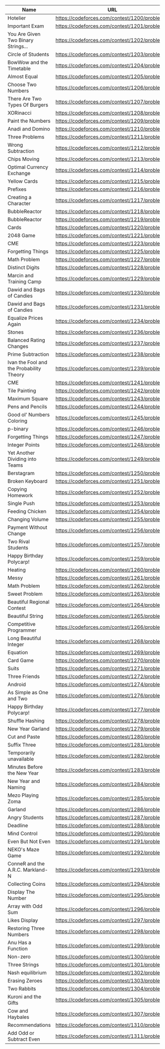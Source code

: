 |Name                                    |URL                                          |
|----------------------------------------|---------------------------------------------|
|Hotelier                                |https://codeforces.com/contest/1200/problem/A|
|Important Exam                          |https://codeforces.com/contest/1201/problem/A|
|You Are Given Two Binary Strings...     |https://codeforces.com/contest/1202/problem/A|
|Circle of Students                      |https://codeforces.com/contest/1203/problem/A|
|BowWow and the Timetable                |https://codeforces.com/contest/1204/problem/A|
|Almost Equal                            |https://codeforces.com/contest/1205/problem/A|
|Choose Two Numbers                      |https://codeforces.com/contest/1206/problem/A|
|There Are Two Types Of Burgers          |https://codeforces.com/contest/1207/problem/A|
|XORinacci                               |https://codeforces.com/contest/1208/problem/A|
|Paint the Numbers                       |https://codeforces.com/contest/1209/problem/A|
|Anadi and Domino                        |https://codeforces.com/contest/1210/problem/A|
|Three Problems                          |https://codeforces.com/contest/1211/problem/A|
|Wrong Subtraction                       |https://codeforces.com/contest/1212/problem/A|
|Chips Moving                            |https://codeforces.com/contest/1213/problem/A|
|Optimal Currency Exchange               |https://codeforces.com/contest/1214/problem/A|
|Yellow Cards                            |https://codeforces.com/contest/1215/problem/A|
|Prefixes                                |https://codeforces.com/contest/1216/problem/A|
|Creating a Character                    |https://codeforces.com/contest/1217/problem/A|
|BubbleReactor                           |https://codeforces.com/contest/1218/problem/A|
|BubbleReactor                           |https://codeforces.com/contest/1219/problem/A|
|Cards                                   |https://codeforces.com/contest/1220/problem/A|
|2048 Game                               |https://codeforces.com/contest/1221/problem/A|
|CME                                     |https://codeforces.com/contest/1223/problem/A|
|Forgetting Things                       |https://codeforces.com/contest/1225/problem/A|
|Math Problem                            |https://codeforces.com/contest/1227/problem/A|
|Distinct Digits                         |https://codeforces.com/contest/1228/problem/A|
|Marcin and Training Camp                |https://codeforces.com/contest/1229/problem/A|
|Dawid and Bags of Candies               |https://codeforces.com/contest/1230/problem/A|
|Dawid and Bags of Candies               |https://codeforces.com/contest/1231/problem/A|
|Equalize Prices Again                   |https://codeforces.com/contest/1234/problem/A|
|Stones                                  |https://codeforces.com/contest/1236/problem/A|
|Balanced Rating Changes                 |https://codeforces.com/contest/1237/problem/A|
|Prime Subtraction                       |https://codeforces.com/contest/1238/problem/A|
|Ivan the Fool and the Probability Theory|https://codeforces.com/contest/1239/problem/A|
|CME                                     |https://codeforces.com/contest/1241/problem/A|
|Tile Painting                           |https://codeforces.com/contest/1242/problem/A|
|Maximum Square                          |https://codeforces.com/contest/1243/problem/A|
|Pens and Pencils                        |https://codeforces.com/contest/1244/problem/A|
|Good ol' Numbers Coloring               |https://codeforces.com/contest/1245/problem/A|
|p-binary                                |https://codeforces.com/contest/1246/problem/A|
|Forgetting Things                       |https://codeforces.com/contest/1247/problem/A|
|Integer Points                          |https://codeforces.com/contest/1248/problem/A|
|Yet Another Dividing into Teams         |https://codeforces.com/contest/1249/problem/A|
|Berstagram                              |https://codeforces.com/contest/1250/problem/A|
|Broken Keyboard                         |https://codeforces.com/contest/1251/problem/A|
|Copying Homework                        |https://codeforces.com/contest/1252/problem/A|
|Single Push                             |https://codeforces.com/contest/1253/problem/A|
|Feeding Chicken                         |https://codeforces.com/contest/1254/problem/A|
|Changing Volume                         |https://codeforces.com/contest/1255/problem/A|
|Payment Without Change                  |https://codeforces.com/contest/1256/problem/A|
|Two Rival Students                      |https://codeforces.com/contest/1257/problem/A|
|Happy Birthday Polycarp!                |https://codeforces.com/contest/1259/problem/A|
|Heating                                 |https://codeforces.com/contest/1260/problem/A|
|Messy                                   |https://codeforces.com/contest/1261/problem/A|
|Math Problem                            |https://codeforces.com/contest/1262/problem/A|
|Sweet Problem                           |https://codeforces.com/contest/1263/problem/A|
|Beautiful Regional Contest              |https://codeforces.com/contest/1264/problem/A|
|Beautiful String                        |https://codeforces.com/contest/1265/problem/A|
|Competitive Programmer                  |https://codeforces.com/contest/1266/problem/A|
|Long Beautiful Integer                  |https://codeforces.com/contest/1268/problem/A|
|Equation                                |https://codeforces.com/contest/1269/problem/A|
|Card Game                               |https://codeforces.com/contest/1270/problem/A|
|Suits                                   |https://codeforces.com/contest/1271/problem/A|
|Three Friends                           |https://codeforces.com/contest/1272/problem/A|
|Android                                 |https://codeforces.com/contest/1274/problem/A|
|As Simple as One and Two                |https://codeforces.com/contest/1276/problem/A|
|Happy Birthday Polycarp!                |https://codeforces.com/contest/1277/problem/A|
|Shuffle Hashing                         |https://codeforces.com/contest/1278/problem/A|
|New Year Garland                        |https://codeforces.com/contest/1279/problem/A|
|Cut and Paste                           |https://codeforces.com/contest/1280/problem/A|
|Suffix Three                            |https://codeforces.com/contest/1281/problem/A|
|Temporarily unavailable                 |https://codeforces.com/contest/1282/problem/A|
|Minutes Before the New Year             |https://codeforces.com/contest/1283/problem/A|
|New Year and Naming                     |https://codeforces.com/contest/1284/problem/A|
|Mezo Playing Zoma                       |https://codeforces.com/contest/1285/problem/A|
|Garland                                 |https://codeforces.com/contest/1286/problem/A|
|Angry Students                          |https://codeforces.com/contest/1287/problem/A|
|Deadline                                |https://codeforces.com/contest/1288/problem/A|
|Mind Control                            |https://codeforces.com/contest/1290/problem/A|
|Even But Not Even                       |https://codeforces.com/contest/1291/problem/A|
|NEKO's Maze Game                        |https://codeforces.com/contest/1292/problem/A|
|ConneR and the A.R.C. Markland-N        |https://codeforces.com/contest/1293/problem/A|
|Collecting Coins                        |https://codeforces.com/contest/1294/problem/A|
|Display The Number                      |https://codeforces.com/contest/1295/problem/A|
|Array with Odd Sum                      |https://codeforces.com/contest/1296/problem/A|
|Likes Display                           |https://codeforces.com/contest/1297/problem/A|
|Restoring Three Numbers                 |https://codeforces.com/contest/1298/problem/A|
|Anu Has a Function                      |https://codeforces.com/contest/1299/problem/A|
|Non-zero                                |https://codeforces.com/contest/1300/problem/A|
|Three Strings                           |https://codeforces.com/contest/1301/problem/A|
|Nash equilibrium                        |https://codeforces.com/contest/1302/problem/A|
|Erasing Zeroes                          |https://codeforces.com/contest/1303/problem/A|
|Two Rabbits                             |https://codeforces.com/contest/1304/problem/A|
|Kuroni and the Gifts                    |https://codeforces.com/contest/1305/problem/A|
|Cow and Haybales                        |https://codeforces.com/contest/1307/problem/A|
|Recommendations                         |https://codeforces.com/contest/1310/problem/A|
|Add Odd or Subtract Even                |https://codeforces.com/contest/1311/problem/A|
